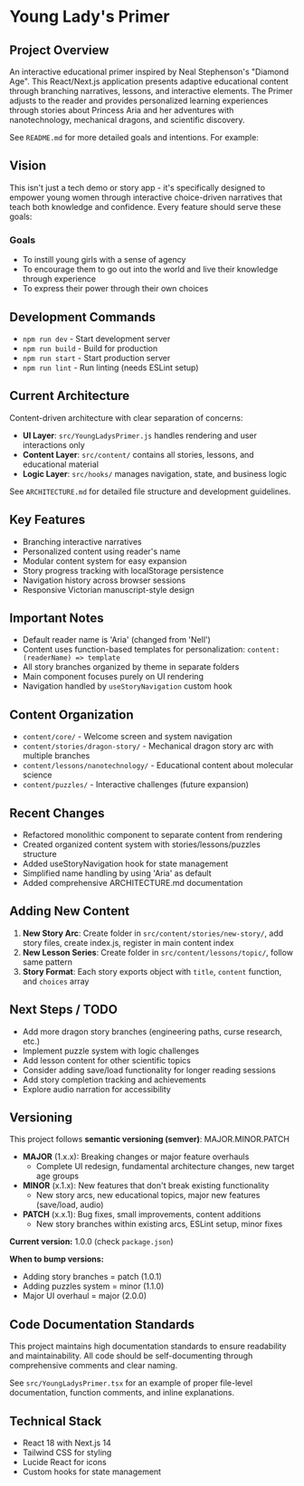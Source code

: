 # Young Lady's Primer

## Project Overview
An interactive educational primer inspired by Neal Stephenson's "Diamond Age". This React/Next.js application presents adaptive educational content through branching narratives, lessons, and interactive elements. The Primer adjusts to the reader and provides personalized learning experiences through stories about Princess Aria and her adventures with nanotechnology, mechanical dragons, and scientific discovery.

See `README.md` for more detailed goals and intentions. For example:

## Vision
This isn't just a tech demo or story app - it's specifically designed to empower young women through interactive choice-driven narratives that teach both knowledge and confidence. Every feature should serve these goals:
### Goals
- To instill young girls with a sense of agency 
- To encourage them to go out into the world and live their knowledge through experience
- To express their power through their own choices

## Development Commands
- `npm run dev` - Start development server
- `npm run build` - Build for production  
- `npm run start` - Start production server
- `npm run lint` - Run linting (needs ESLint setup)

## Current Architecture
Content-driven architecture with clear separation of concerns:
- **UI Layer**: `src/YoungLadysPrimer.js` handles rendering and user interactions only
- **Content Layer**: `src/content/` contains all stories, lessons, and educational material
- **Logic Layer**: `src/hooks/` manages navigation, state, and business logic

See `ARCHITECTURE.md` for detailed file structure and development guidelines.

## Key Features
- Branching interactive narratives
- Personalized content using reader's name
- Modular content system for easy expansion
- Story progress tracking with localStorage persistence
- Navigation history across browser sessions
- Responsive Victorian manuscript-style design

## Important Notes
- Default reader name is 'Aria' (changed from 'Nell')
- Content uses function-based templates for personalization: `content: (readerName) => template`
- All story branches organized by theme in separate folders
- Main component focuses purely on UI rendering
- Navigation handled by `useStoryNavigation` custom hook

## Content Organization
- `content/core/` - Welcome screen and system navigation
- `content/stories/dragon-story/` - Mechanical dragon story arc with multiple branches
- `content/lessons/nanotechnology/` - Educational content about molecular science
- `content/puzzles/` - Interactive challenges (future expansion)

## Recent Changes
- Refactored monolithic component to separate content from rendering
- Created organized content system with stories/lessons/puzzles structure
- Added useStoryNavigation hook for state management
- Simplified name handling by using 'Aria' as default
- Added comprehensive ARCHITECTURE.md documentation

## Adding New Content
1. **New Story Arc**: Create folder in `src/content/stories/new-story/`, add story files, create index.js, register in main content index
2. **New Lesson Series**: Create folder in `src/content/lessons/topic/`, follow same pattern
3. **Story Format**: Each story exports object with `title`, `content` function, and `choices` array

## Next Steps / TODO
- Add more dragon story branches (engineering paths, curse research, etc.)
- Implement puzzle system with logic challenges
- Add lesson content for other scientific topics
- Consider adding save/load functionality for longer reading sessions
- Add story completion tracking and achievements
- Explore audio narration for accessibility

## Versioning
This project follows **semantic versioning (semver)**: MAJOR.MINOR.PATCH

- **MAJOR** (1.x.x): Breaking changes or major feature overhauls
  - Complete UI redesign, fundamental architecture changes, new target age groups
- **MINOR** (x.1.x): New features that don't break existing functionality  
  - New story arcs, new educational topics, major new features (save/load, audio)
- **PATCH** (x.x.1): Bug fixes, small improvements, content additions
  - New story branches within existing arcs, ESLint setup, minor fixes

**Current version:** 1.0.0 (check `package.json`)

**When to bump versions:**
- Adding story branches = patch (1.0.1)
- Adding puzzles system = minor (1.1.0) 
- Major UI overhaul = major (2.0.0)

## Code Documentation Standards
This project maintains high documentation standards to ensure readability and maintainability. All code should be self-documenting through comprehensive comments and clear naming.

See `src/YoungLadysPrimer.tsx` for an example of proper file-level documentation, function comments, and inline explanations.

## Technical Stack
- React 18 with Next.js 14
- Tailwind CSS for styling
- Lucide React for icons
- Custom hooks for state management